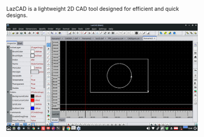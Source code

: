 LazCAD is a lightweight 2D CAD tool designed for efficient and quick designs.

![LazCAD Screenshot](src/ScreenShots/LazCAD-Main.png)

